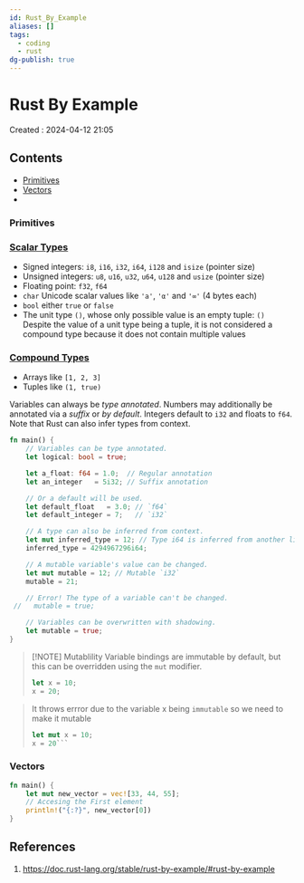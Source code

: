 ```yaml
---
id: Rust_By_Example
aliases: []
tags:
  - coding
  - rust
dg-publish: true
---
```

# Rust By Example
Created : 2024-04-12 21:05

## Contents
- [Primitives]()
- [Vectors](#vectors)
- 
### Primitives
### [Scalar Types](https://doc.rust-lang.org/stable/rust-by-example/primitives.html#scalar-types)
- Signed integers: `i8`, `i16`, `i32`, `i64`, `i128` and `isize` (pointer size)
- Unsigned integers: `u8`, `u16`, `u32`, `u64`, `u128` and `usize` (pointer size)
- Floating point: `f32`, `f64`
- `char` Unicode scalar values like `'a'`, `'α'` and `'∞'` (4 bytes each)
- `bool` either `true` or `false`
- The unit type `()`, whose only possible value is an empty tuple: `()`
Despite the value of a unit type being a tuple, it is not considered a compound type because it does not contain multiple values
### [Compound Types](https://doc.rust-lang.org/stable/rust-by-example/primitives.html#compound-types)

- Arrays like `[1, 2, 3]`
- Tuples like `(1, true)`

Variables can always be _type annotated_. Numbers may additionally be annotated via a _suffix_ or _by default_. Integers default to `i32` and floats to `f64`. Note that Rust can also infer types from context.

```rust
fn main() {
    // Variables can be type annotated.
    let logical: bool = true;

    let a_float: f64 = 1.0;  // Regular annotation
    let an_integer   = 5i32; // Suffix annotation

    // Or a default will be used.
    let default_float   = 3.0; // `f64`
    let default_integer = 7;   // `i32`

    // A type can also be inferred from context.
    let mut inferred_type = 12; // Type i64 is inferred from another line.
    inferred_type = 4294967296i64;

    // A mutable variable's value can be changed.
    let mut mutable = 12; // Mutable `i32`
    mutable = 21;

    // Error! The type of a variable can't be changed.
 //   mutable = true;

    // Variables can be overwritten with shadowing.
    let mutable = true;
}

```

> [!NOTE] Mutablility
> Variable bindings are immutable by default, but this can be overridden using the `mut` modifier.
>```rust
>let x = 10;
>x = 20;
>```

>It throws errror due to the variable x being `immutable` so we need to make it mutable
>
>```rust
>let mut x = 10;
> x = 20```

> 

>

### Vectors

```rust
fn main() {
    let mut new_vector = vec![33, 44, 55];
    // Accesing the First element
    println!("{:?}", new_vector[0])
}

```

## References
1. https://doc.rust-lang.org/stable/rust-by-example/#rust-by-example
